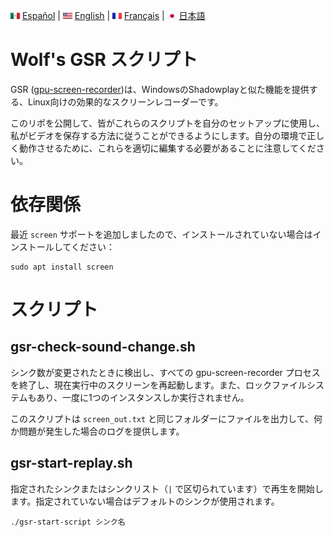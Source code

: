 <img src='../flags/MX.svg' width='15' height='10'> [Español](README_ES.MD) | <img src='../flags/US.svg' width='15' height='10'> [English](../README.MD) | <img src='../flags/FR.svg' width='15' height='10'> [Français](README_FR.MD) | <img src='../flags/JP.svg' width='15' height='10'> [日本語](README_JP.MD)


# Wolf's GSR スクリプト

GSR ([gpu-screen-recorder](https://git.dec05eba.com/gpu-screen-recorder/about/))は、WindowsのShadowplayと似た機能を提供する、Linux向けの効果的なスクリーンレコーダーです。

このリポを公開して、皆がこれらのスクリプトを自分のセットアップに使用し、私がビデオを保存する方法に従うことができるようにします。自分の環境で正しく動作させるために、これらを適切に編集する必要があることに注意してください。

# 依存関係

最近 `screen` サポートを追加しましたので、インストールされていない場合はインストールしてください：

```
sudo apt install screen
```

# スクリプト

## gsr-check-sound-change.sh

シンク数が変更されたときに検出し、すべての gpu-screen-recorder プロセスを終了し、現在実行中のスクリーンを再起動します。また、ロックファイルシステムもあり、一度に1つのインスタンスしか実行されません。

このスクリプトは `screen_out.txt` と同じフォルダーにファイルを出力して、何か問題が発生した場合のログを提供します。

## gsr-start-replay.sh

指定されたシンクまたはシンクリスト（`|` で区切られています）で再生を開始します。指定されていない場合はデフォルトのシンクが使用されます。

```
./gsr-start-script シンク名
```
